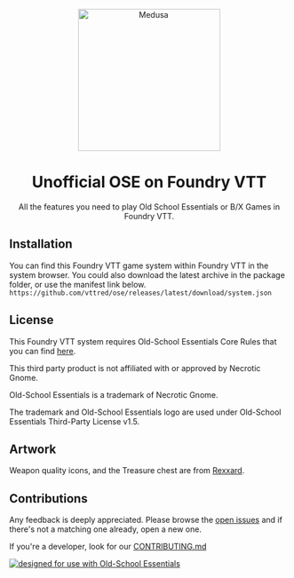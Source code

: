 <p align="center">
  <a href="https://foundryvtt.com/packages/ose/">
    <img alt="Medusa" src="https://raw.githubusercontent.com/vttred/ose/main/docs/images/unofficial-ose-fvtt-logo.png" width="256" />
  </a>
</p>
<h1 align="center">
  Unofficial OSE on Foundry VTT
</h1>

<p align="center">
All the features you need to play Old School Essentials or B/X Games in Foundry VTT.
</p>

## Installation

You can find this Foundry VTT game system within Foundry VTT in the system browser. You could also download the latest archive in the package folder, or use the manifest link below.
`https://github.com/vttred/ose/releases/latest/download/system.json`

## License

This Foundry VTT system requires Old-School Essentials Core Rules that you can find [here](https://necroticgnome.com).

This third party product is not affiliated with or approved by Necrotic Gnome.

Old-School Essentials is a trademark of Necrotic Gnome.

The trademark and Old-School Essentials logo are used under Old-School Essentials Third-Party License v1.5.

## Artwork

Weapon quality icons, and the Treasure chest are from [Rexxard](https://assetstore.unity.com/packages/2d/gui/icons/flat-skills-icons-82713).

## Contributions

Any feedback is deeply appreciated. Please browse the [open issues](https://github.com/vttred/ose/issues/) and if there's not a matching one already, open a new one.

If you're a developer, look for our [CONTRIBUTING.md](/CONTRIBUTING.md)

[![designed for use with Old-School Essentials](https://raw.githubusercontent.com/vttred/ose/main/docs/images/Designed_For_Use_With_Old-School_Essentials_-_Black.png)](https://necroticgnome.com)
